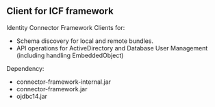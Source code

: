 ## Client for ICF framework
 
Identity Connector Framework Clients for:

* Schema discovery for local and remote bundles.
* API operations for ActiveDirectory and Database User Management (including handling EmbeddedObject)

Dependency:
* connector-framework-internal.jar
* connector-framework.jar
* ojdbc14.jar

